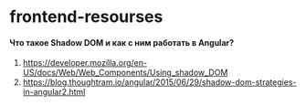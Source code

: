 # frontend-resourses

#### Что такое Shadow DOM и как с ним работать в Angular?

  1. https://developer.mozilla.org/en-US/docs/Web/Web_Components/Using_shadow_DOM
  2. https://blog.thoughtram.io/angular/2015/06/29/shadow-dom-strategies-in-angular2.html
